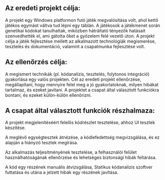 ## Az eredeti projekt célja: 
A projekt egy Windows platformon futó játék megvalósítása volt, ahol kettő játékos egymást váltva tud lépni egy táblán. A játékosok a játékmenet során genetikai kódokat tanulhattak, miközben hátráltató tényezők hatásait szenvedhették el, ami gátolta őket a győzelem felé vezető úton.
A projekt célja a játék fejlesztése mellett az alkalmazott technológiák megismerése, tesztelés és dokumentáció, valamint a csapatmunka fejlesztése volt.


## Az ellenőrzés célja:
A megismert technikák (pl. kódanalízis, tesztelés, folytonos integráció) gyakorlása egy valós projekten. Cél az eredeti projekt ellenőrzése, megállapítani, hogy mennyire felel meg a jó gyakorlatoknak, milyen hibákat tartalmaz, és ezeket javítani. A projektet a csapat által választott funkciókra bontani, és ezeket külön-külön ellenőrizni.

## A csapat által választott funkciók részhalmaza:
A projekt megjelenítéséért felelős kódrészlet tesztelése, ahhoz UI tesztek készítése.

A meglévő egységtesztek átnézése, a kódlefedettség megvizsgálása, és ez alapján a hiányzó tesztek megírása.

Az alkalmazás teljesítményének tesztelése, a felhasználói felület használhatóságának ellenőrzése és lehetséges biztonsági hibák feltárása.

A kód egy részének manuális átvizsgálása, Statikus kódanalízis szoftver futtatása és utána a jelzett hibák egy részének javítása. 